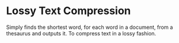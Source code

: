Lossy Text Compression
=====================

Simply finds the shortest word, for each word in a document,
from a thesaurus and outputs it. To compress text in a lossy fashion.
